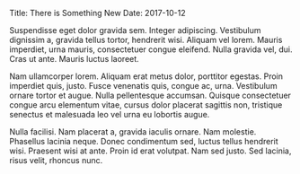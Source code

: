 Title: There is Something New
Date: 2017-10-12

Suspendisse eget dolor gravida sem. Integer adipiscing. Vestibulum dignissim a, gravida tellus tortor, hendrerit wisi. Aliquam vel lorem. Mauris imperdiet, urna mauris, consectetuer congue eleifend. Nulla gravida vel, dui. Cras ut ante. Mauris luctus laoreet. 

Nam ullamcorper lorem. Aliquam erat metus dolor, porttitor egestas. Proin imperdiet quis, justo. Fusce venenatis quis, congue ac, urna. Vestibulum ornare tortor et augue. Nulla pellentesque accumsan. Quisque consectetuer congue arcu elementum vitae, cursus dolor placerat sagittis non, tristique senectus et malesuada leo vel urna eu lobortis augue. 

Nulla facilisi. Nam placerat a, gravida iaculis ornare. Nam molestie. Phasellus lacinia neque. Donec condimentum sed, luctus tellus hendrerit wisi. Praesent wisi at ante. Proin id erat volutpat. Nam sed justo. Sed lacinia, risus velit, rhoncus nunc.